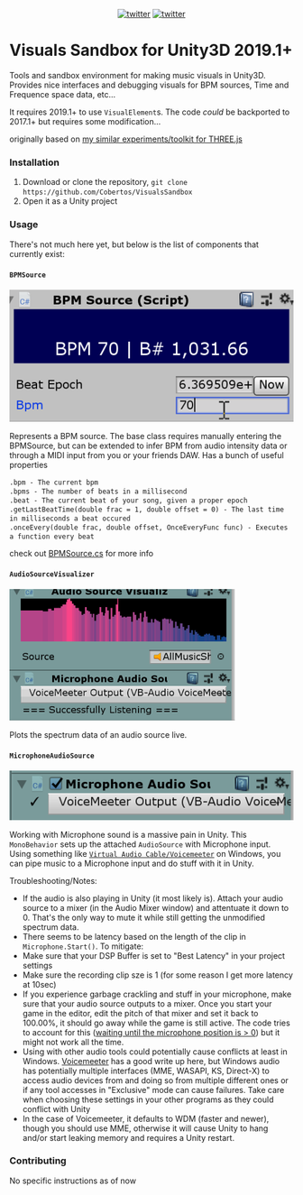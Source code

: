 <p align="center">
    <a href="https://twitter.com/cobertos" target="_blank"><img alt="twitter" src="https://img.shields.io/badge/twitter-%40cobertos-0084b4.svg"></a>
    <a href="https://cobertos.com" target="_blank"><img alt="twitter" src="https://img.shields.io/badge/website-cobertos.com-888888.svg"></a>
</p>

# Visuals Sandbox for Unity3D 2019.1+

Tools and sandbox environment for making music visuals in Unity3D. Provides nice interfaces and debugging visuals for BPM sources, Time and Frequence space data, etc...

It requires 2019.1+ to use `VisualElement`s. The code _could_ be backported to 2017.1+ but requires some modification...

originally based on [my similar experiments/toolkit for THREE.js](https://github.com/Cobertos/MIDI-Experiment)

### Installation

1. Download or clone the repository, `git clone https://github.com/Cobertos/VisualsSandbox`
2. Open it as a Unity project

### Usage

There's not much here yet, but below is the list of components that currently exist:

#### `BPMSource`

![Bpm Source gif](./Media/bpmSource.gif)

Represents a BPM source. The base class requires manually entering the BPMSource, but can be extended to infer BPM from audio intensity data or through a MIDI input from you or your friends DAW. Has a bunch of useful properties

```
.bpm - The current bpm
.bpms - The number of beats in a millisecond
.beat - The current beat of your song, given a proper epoch
.getLastBeatTime(double frac = 1, double offset = 0) - The last time in milliseconds a beat occured
.onceEvery(double frac, double offset, OnceEveryFunc func) - Executes a function every beat
```

check out [BPMSource.cs](./Assets/Scripts/VisualsTools/BPMSource.cs) for more info

#### `AudioSourceVisualizer`

![Audio source visualizer, log spectrum](./Media/audioVisualizer.gif)

Plots the spectrum data of an audio source live.

#### `MicrophoneAudioSource`

![Microphone audio source GUI](./Media/MicrophoneAudioSource.png)

Working with Microphone sound is a massive pain in Unity. This `MonoBehavior` sets up the attached `AudioSource` with Microphone input. Using something like [`Virtual Audio Cable/Voicemeeter`](https://www.vb-audio.com/Cable/index.htm) on Windows, you can pipe music to a Microphone input and do stuff with it in Unity.

Troubleshooting/Notes:

* If the audio is also playing in Unity (it most likely is). Attach your audio source to a mixer (in the Audio Mixer window) and attentuate it down to 0. That's the only way to mute it while still getting the unmodified spectrum data.
* There seems to be latency based on the length of the clip in `Microphone.Start()`. To mitigate:
 * Make sure that your DSP Buffer is set to "Best Latency" in your project settings
 * Make sure the recording clip sze is 1 (for some reason I get more latency at 10sec)
* If you experience garbage crackling and stuff in your microphone, make sure that your audio source outputs to a mixer. Once you start your game in the editor, edit the pitch of that mixer and set it back to 100.00%, it should go away while the game is still active. The code tries to account for this ([waiting until the microphone position is > 0](https://support.unity3d.com/hc/en-us/articles/206485253-How-do-I-get-Unity-to-playback-a-Microphone-input-in-real-time-)) but it might not work all the time.
* Using with other audio tools could potentially cause conflicts at least in Windows. [Voicemeeter](https://forum.vb-audio.com/viewtopic.php?t=87#p474) has a good write up here, but Windows audio has potentially multiple interfaces (MME, WASAPI, KS, Direct-X) to access audio devices from and doing so from multiple different ones or if any tool accesses in "Exclusive" mode can cause failures. Take care when choosing these settings in your other programs as they could conflict with Unity
 * In the case of Voicemeeter, it defaults to WDM (faster and newer), though you should use MME, otherwise it will cause Unity to hang and/or start leaking memory and requires a Unity restart.

### Contributing

No specific instructions as of now